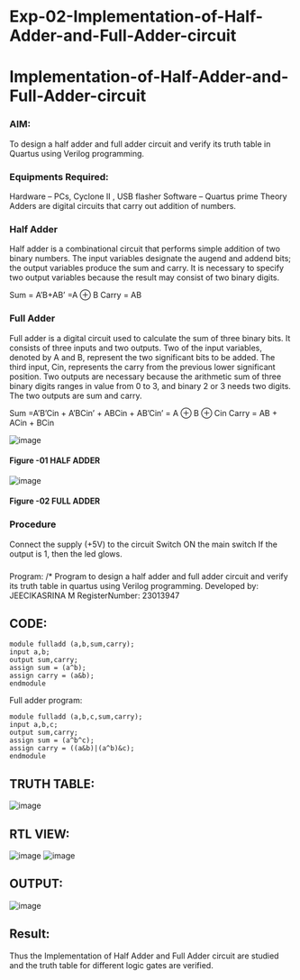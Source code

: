 # Exp-02-Implementation-of-Half-Adder-and-Full-Adder-circuit

# Implementation-of-Half-Adder-and-Full-Adder-circuit
### AIM:
To design a half adder and full adder circuit and verify its truth table in Quartus using Verilog programming.

### Equipments Required:
Hardware – PCs, Cyclone II , USB flasher
Software – Quartus prime
Theory
Adders are digital circuits that carry out addition of numbers.

### Half Adder
Half adder is a combinational circuit that performs simple addition of two binary numbers. The input variables designate the augend and addend bits; the output variables produce the sum and carry. It is necessary to specify two output variables because the result may consist of two binary digits.

Sum = A’B+AB’ =A ⊕ B Carry = AB

### Full Adder
Full adder is a digital circuit used to calculate the sum of three binary bits. It consists of three inputs and two outputs. Two of the input variables, denoted by A and B, represent the two significant bits to be added. The third input, Cin, represents the carry from the previous lower significant position. Two outputs are necessary because the arithmetic sum of three binary digits ranges in value from 0 to 3, and binary 2 or 3 needs two digits. The two outputs are sum and carry.

Sum =A’B’Cin + A’BCin’ + ABCin + AB’Cin’ = A ⊕ B ⊕ Cin Carry = AB + ACin + BCin

 ![image](https://user-images.githubusercontent.com/36288975/163552156-a13e5a56-c638-4110-97d9-8896907c8d25.png)

#### Figure -01 HALF ADDER 


![image](https://user-images.githubusercontent.com/36288975/163552057-b3547877-6d07-45b4-b7e0-bcfebfad9e1d.png)

#### Figure -02 FULL ADDER 

### Procedure

Connect the supply (+5V) to the circuit
Switch ON the main switch
If the output is 1, then the led glows.
### 
Program:
/*
Program to design a half adder and full adder circuit and verify its truth table in quartus using Verilog programming.
Developed by: JEECIKASRINA M
RegisterNumber: 23013947 


##  CODE:
```
module fulladd (a,b,sum,carry);
input a,b;
output sum,carry;
assign sum = (a^b);
assign carry = (a&b);
endmodule
```
Full adder program:
```
module fulladd (a,b,c,sum,carry);
input a,b,c;
output sum,carry;
assign sum = (a^b^c);
assign carry = ((a&b)|(a^b)&c);
endmodule
```
##  TRUTH TABLE:

![image](https://github.com/Jeecikasrina23013947/Exp-02-Implementation-of-Half-Adder-and-Full-Adder-circuit/assets/148515300/9be864b5-5285-4d6e-bdfd-ec60fb430c5a)


##  RTL VIEW:

![image](https://github.com/Jeecikasrina23013947/Exp-02-Implementation-of-Half-Adder-and-Full-Adder-circuit/assets/148515300/905be14c-70ae-410d-abbb-381627391ece)
![image](https://github.com/Jeecikasrina23013947/Exp-02-Implementation-of-Half-Adder-and-Full-Adder-circuit/assets/148515300/6302558b-714f-466f-a2bc-8c80efa98749)


##  OUTPUT:
![image](https://github.com/Jeecikasrina23013947/Exp-02-Implementation-of-Half-Adder-and-Full-Adder-circuit/assets/148515300/88fc5547-db06-4714-bef0-4da0fefda97e)

##  Result:

Thus the Implementation of Half Adder and Full Adder circuit are studied and the truth table for different logic gates are verified.
